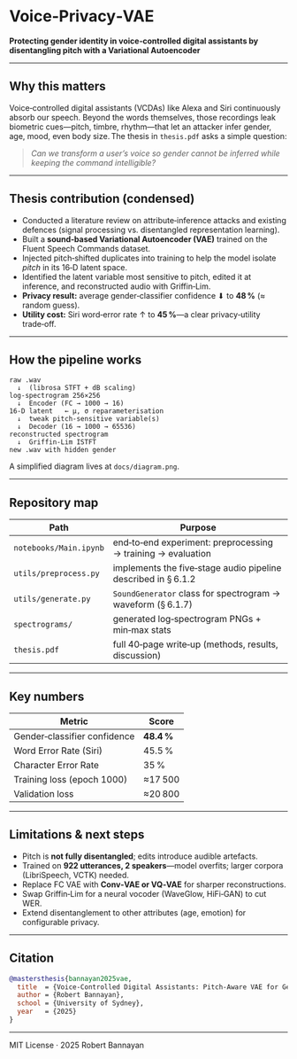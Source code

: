 # Voice‑Privacy‑VAE

**Protecting gender identity in voice‑controlled digital assistants by disentangling pitch with a Variational Autoencoder**

---

## Why this matters  
Voice‑controlled digital assistants (VCDAs) like Alexa and Siri continuously absorb our speech. Beyond the words themselves, those recordings leak biometric cues—pitch, timbre, rhythm—that let an attacker infer gender, age, mood, even body size. The thesis in `thesis.pdf` asks a simple question:

> *Can we transform a user’s voice so gender cannot be inferred while keeping the command intelligible?*

---

## Thesis contribution (condensed)
* Conducted a literature review on attribute‑inference attacks and existing defences (signal processing vs. disentangled representation learning).
* Built a **sound‑based Variational Autoencoder (VAE)** trained on the Fluent Speech Commands dataset.
* Injected pitch‑shifted duplicates into training to help the model isolate *pitch* in its 16‑D latent space.
* Identified the latent variable most sensitive to pitch, edited it at inference, and reconstructed audio with Griffin‑Lim.
* **Privacy result:** average gender‑classifier confidence ⬇︎ to **48 %** (≈ random guess).  
* **Utility cost:** Siri word‑error rate ↑ to **45 %**—a clear privacy‑utility trade‑off.

---

## How the pipeline works
```
raw .wav
  ↓  (librosa STFT + dB scaling)
log‑spectrogram 256×256
  ↓  Encoder (FC → 1000 → 16)
16‑D latent   ← μ, σ reparameterisation
  ↓  tweak pitch‑sensitive variable(s)
  ↓  Decoder (16 → 1000 → 65536)
reconstructed spectrogram
  ↓  Griffin‑Lim ISTFT
new .wav with hidden gender
```
A simplified diagram lives at `docs/diagram.png`.

---

## Repository map
| Path | Purpose |
|------|---------|
| `notebooks/Main.ipynb` | end‑to‑end experiment: preprocessing → training → evaluation |
| `utils/preprocess.py`  | implements the five‑stage audio pipeline described in § 6.1.2 |
| `utils/generate.py`    | `SoundGenerator` class for spectrogram → waveform (§ 6.1.7) |
| `spectrograms/`        | generated log‑spectrogram PNGs + min‑max stats |
| `thesis.pdf`           | full 40‑page write‑up (methods, results, discussion) |

---

## Key numbers
| Metric | Score |
|--------|-------|
| Gender‑classifier confidence | **48.4 %** |
| Word Error Rate (Siri)       | 45.5 % |
| Character Error Rate         | 35 % |
| Training loss (epoch 1000)   | ≈17 500 |
| Validation loss              | ≈20 800 |

---

## Limitations & next steps
* Pitch is **not fully disentangled**; edits introduce audible artefacts.
* Trained on **922 utterances, 2 speakers**—model overfits; larger corpora (LibriSpeech, VCTK) needed.
* Replace FC VAE with **Conv‑VAE or VQ‑VAE** for sharper reconstructions.
* Swap Griffin‑Lim for a neural vocoder (WaveGlow, HiFi‑GAN) to cut WER.
* Extend disentanglement to other attributes (age, emotion) for configurable privacy.

---

## Citation
```bibtex
@mastersthesis{bannayan2025vae,
  title  = {Voice‑Controlled Digital Assistants: Pitch‑Aware VAE for Gender Privacy},
  author = {Robert Bannayan},
  school = {University of Sydney},
  year   = {2025}
}
```

---

MIT License · 2025 Robert Bannayan
